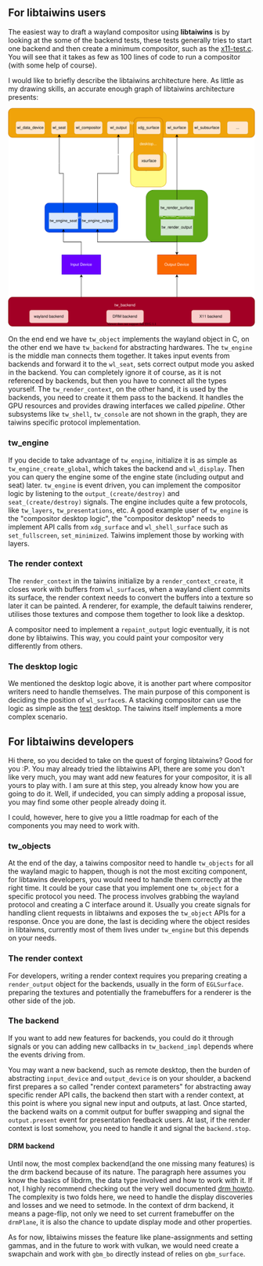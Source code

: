 ## For libtaiwins users

The easiest way to draft a wayland compositor using **libtaiwins** is by
looking at the some of the backend tests, these tests generally tries to start
one backend and then create a minimum compositor, such as the
[x11-test.c](https://github.com/taiwins/taiwins/tree/master/test/x11-test.c).
You will see that it takes as few as 100 lines of code to run a compositor
(with some help of course). 

I would like to briefly describe the libtaiwins architecture here. As little as
my drawing skills, an accurate enough graph of libtaiwins architecture
presents:

![](./imgs/libtaiwins-arch.svg)

On the end end we have `tw_object` implements the wayland object in C, on the
other end we have `tw_backend` for abstracting hardwares. The `tw_engine` is
the middle man connects them together. It takes input events from backends and
forward it to the `wl_seat`, sets correct output mode you asked in the
backend. You can completely ignore it of course, as it is not referenced by
backends, but then you have to connect all the types yourself. The
`tw_render_context`, on the other hand, it is used by the backends, you need to
create it them pass to the backend. It handles the GPU resources and provides
drawing interfaces we called *pipeline*. Other subsystems like `tw_shell`,
`tw_console` are not shown in the graph, they are taiwins specific protocol
implementation.

### tw\_engine

If you decide to take advantage of `tw_engine`, initialize it is as simple as
`tw_engine_create_global`, which takes the backend and `wl_display`. Then you
can query the engine some of the engine state (including output and seat)
later. `tw_engine` is event driven, you can implement the compositor logic by
listening to the `output_(create/destroy)` and `seat_(create/destroy)`
signals. The engine includes quite a few protocols, like `tw_layers`,
`tw_presentations`, etc. A good example user of `tw_engine` is the "compositor
desktop logic", the "compositor desktop" needs to implement API calls from
`xdg_surface` and `wl_shell_surface` such as `set_fullscreen`,
`set_minimized`. Taiwins implement those by working with layers.

### The render context

The `render_context` in the taiwins initialize by a `render_context_create`, it
closes work with buffers from `wl_surface`s, when a wayland client commits its
surface, the render context needs to convert the buffers into a texture so
later it can be painted. A renderer, for example, the default taiwins renderer,
utilises those textures and compose them together to look like a desktop. 

A compositor need to implement a `repaint_output` logic eventually, it is not
done by libtaiwins. This way, you could paint your compositor very differently
from others.

### The desktop logic

We mentioned the desktop logic above, it is another part where compositor
writers need to handle themselves. The main purpose of this component is
deciding the position of `wl_surface`s. A stacking compositor can use the
logic as simple as the
[test](https://github.com/taiwins/taiwins/tree/master/test/test_desktop.c)
desktop. The taiwins itself implements a more complex scenario. 

## For libtaiwins developers

Hi there, so you decided to take on the quest of forging libtaiwins? Good for
you :P. You may already tried the libtaiwins API, there are some you don't like
very much, you may want add new features for your compositor, it is all yours
to play with. I am sure at this step, you already know how you are going to do
it. Well, if undecided, you can simply adding a proposal issue, you may find
some other people already doing it.

I could, however, here to give you a little roadmap for each of the components
you may need to work with.

### tw\_objects

At the end of the day, a taiwins compositor need to handle `tw_objects` for all
the wayland magic to happen, though is not the most exciting component, for
libtawins developers, you would need to handle them correctly at the right
time. It could be your case that you implement one `tw_object` for a specific
protocol you need. The process involves grabbing the wayland protocol and
creating a C interface around it. Usually you create signals for handling
client requests in libtaiwns and exposes the `tw_object` APIs for a
response. Once you are done, the last is deciding where the object resides in
libtaiwns, currently most of them lives under `tw_engine` but this depends on
your needs.

### The render context

For developers, writing a render context requires you preparing creating a
`render_output` object for the backends, usually in the form of
`EGLSurface`. preparing the textures and potentially the framebuffers for a
renderer is the other side of the job.

### The backend

If you want to add new features for backends, you could do it through signals
or you can adding new callbacks in `tw_backend_impl` depends where the events
driving from. 

You may want a new backend, such as remote desktop, then the burden of
abstracting `input_device` and `output_device` is on your shoulder, a backend
first prepares a so called "render context parameters" for abstracting away
specific render API calls, the backend then start with a render context, at
this point is where you signal new input and outputs, at last. Once started,
the backend waits on a commit output for buffer swapping and signal the
`output.present` event for presentation feedback users. At last, if the render
context is lost somehow, you need to handle it and signal the `backend.stop`.

#### DRM backend

Until now, the most complex backend(and the one missing many features) is the
drm backend because of its nature. The paragraph here assumes you know the
basics of libdrm, the data type involved and how to work with it. If not, I
highly recommend checking out the very well documented [drm
howto](https://github.com/dvdhrm/docs). The complexity is two folds here, we
need to handle the display discoveries and losses and we need to setmode.  In
the context of drm backend, it means a page-flip, not only we need to set
current framebuffer on the `drmPlane`, it is also the chance to update display
mode and other properties.

As for now, libtaiwins misses the feature like plane-assignments and setting
gammas, and in the future to work with vulkan, we would need create a swapchain
and work with `gbm_bo` directly instead of relies on `gbm_surface`.
